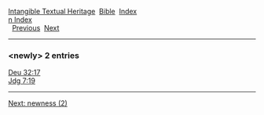 [Intangible Textual Heritage](../../index)  [Bible](../index) 
[Index](index)   
[n Index](_n_)  
  [Previous](c07831)  [Next](c07833) 

------------------------------------------------------------------------

### &lt;newly&gt; 2 entries

[Deu 32:17](../kjv/deu032.htm#017)  
[Jdg 7:19](../kjv/jdg007.htm#019)  

------------------------------------------------------------------------

[Next: newness (2)](c07833)

